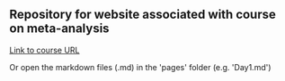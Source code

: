 ## Repository for website associated with course on meta-analysis  

[Link to course URL](https://dylancraven.github.io/MetaAnalysis_Course/)  

Or open the markdown files (.md) in the 'pages' folder (e.g. 'Day1.md')  


